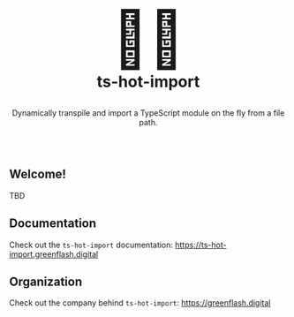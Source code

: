 <div align="center" style="padding-bottom: 30px">
  <div style="font-size: 100px;">🐦‍🔥</div>
  <h1 style="margin: 0 auto;">
    ts-hot-import
  </h1><br />
  <p>Dynamically transpile and import a TypeScript module on the fly from a file path.</p>
</div >

## Welcome!

TBD

## Documentation

Check out the `ts-hot-import` documentation: https://ts-hot-import.greenflash.digital

## Organization

Check out the company behind `ts-hot-import`: https://greenflash.digital
